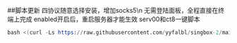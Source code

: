 ##脚本更新 四协议随意选择安装，增加socks5\n
无需登陆面板，全程直接在终端上完成
enabled开启后，重启服务器才能生效
serv00和ct8一键脚本
```s
bash <(curl -Ls https://raw.githubusercontent.com/yyfalbl/singbox-2/main/sing-box.sh)
```
